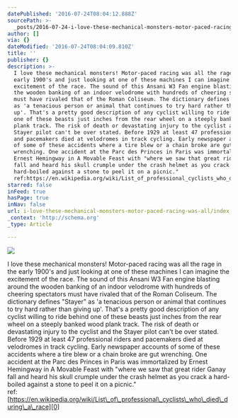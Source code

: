 ```yaml
---
datePublished: '2016-07-24T08:04:12.888Z'
sourcePath: >-
  _posts/2016-07-24-i-love-these-mechanical-monsters-motor-paced-racing-was-all.md
author: []
via: {}
dateModified: '2016-07-24T08:04:09.810Z'
title: ''
publisher: {}
description: >-
  I love these mechanical monsters! Motor-paced racing was all the rage in the
  early 1900's and just looking at one of these machines I can imagine the
  excitement of the race. The sound of this Ansani W3 Fan engine blasting around
  the wooden banking of an indoor velodrome with hundreds of cheering spectators
  must have rivaled that of the Roman Coliseum. The dictionary defines "Stayer"
  as 'a tenacious person or animal that continues to try hard rather than giving
  up'. That's a pretty good description of any cyclist willing to ride behind
  one of these beasts just inches from the rear wheel on a steeply banked wood
  plank track. The risk of death or devastating injury to the cyclist and the
  Stayer pilot can't be over stated. Before 1929 at least 47 professional riders
  and pacemakers died at velodromes in track cycling. Early newspaper accounts
  of some of these accidents where a tire blew or a chain broke are gut
  wrenching. One accident at the Parc des Princes in Paris was immortalized by
  Ernest Hemingway in A Movable Feast with "where we saw that great rider Ganay
  fall and heard his skull crumple under the crash helmet as you crack a
  hard-boiled against a stone to peel it on a picnic."
  ref:https://en.wikipedia.org/wiki/List_of_professional_cyclists_who_died_during_a_race
starred: false
inFeed: true
hasPage: true
inNav: false
url: i-love-these-mechanical-monsters-motor-paced-racing-was-all/index.html
_context: 'http://schema.org'
_type: Article

---
```

![](https://the-grid-user-content.s3-us-west-2.amazonaws.com/afc954be-4143-4925-8212-860abad4a21a.jpg)

I love these mechanical monsters! Motor-paced racing was all the rage in the early 1900's and just looking at one of these machines I can imagine the excitement of the race. The sound of this Ansani W3 Fan engine blasting around the wooden banking of an indoor velodrome with hundreds of cheering spectators must have rivaled that of the Roman Coliseum. The dictionary defines "Stayer" as 'a tenacious person or animal that continues to try hard rather than giving up'. That's a pretty good description of any cyclist willing to ride behind one of these beasts just inches from the rear wheel on a steeply banked wood plank track. The risk of death or devastating injury to the cyclist and the Stayer pilot can't be over stated. Before 1929 at least 47 professional riders and pacemakers died at velodromes in track cycling. Early newspaper accounts of some of these accidents where a tire blew or a chain broke are gut wrenching. One accident at the Parc des Princes in Paris was immortalized by Ernest Hemingway in A Movable Feast with "where we saw that great rider Ganay fall and heard his skull crumple under the crash helmet as you crack a hard-boiled against a stone to peel it on a picnic."  
ref:[https://en.wikipedia.org/wiki/List\_of\_professional\_cyclists\_who\_died\_during\_a\_race][0]

[0]: https://en.wikipedia.org/wiki/List_of_professional_cyclists_who_died_during_a_race